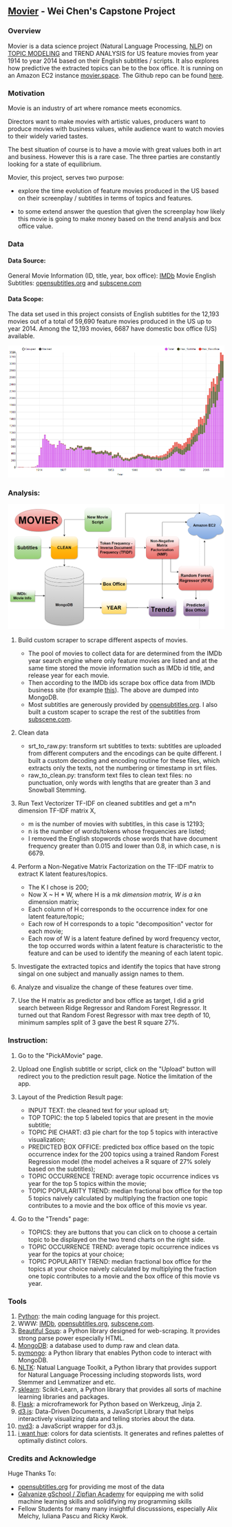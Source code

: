 ## [Movier](movier.space) - Wei Chen's Capstone Project

### Overview

Movier is a data science project (Natural Language Processing, [NLP](en.wikipedia.org/wiki))
on [TOPIC MODELING](en.wikipedia.org/wiki/Topic_model) and TREND ANALYSIS for US feature movies from year 1914 to year 2014 based on their English subtitles / scripts. It also explores how predictive the extracted topics can be to the box office. It is running on an Amazon EC2 instance [movier.space](movier.space). The Github repo can be found [here](github.com/weichen1984/Movier). 

### Motivation

Movie is an industry of art where romance meets economics.

Directors want to make movies with artistic values, producers want to produce movies with business values, while audience want to watch movies to their widely varied tastes.

The best situation of course is to have a movie with great values both in art and business. However this is a rare case. The three parties are constantly looking for a state of equilibrium.

Movier, this project, serves two purpose:

* explore the time evolution of feature movies produced in the US based on their screenplay / subtitles in terms of topics and features.

* to some extend answer the question that given the screenplay how likely this movie is going to make money based on the trend analysis and box office value.


### Data

#### Data Source:

General Movie Information (ID, title, year, box office): [IMDb](imdb.com) 
Movie English Subtitles: [opensubtitles.org](opensubtitles.org) and [subscene.com](subscene.com) 

#### Data Scope:

The data set used in this project consists of English subtitles for the 12,193 movies out of a total of 59,690 feature movies produced in the US up to year 2014. Among the 12,193 movies, 6687 have domestic box office (US) available.

![datascope](app/static/images/datascope.PNG)


### Analysis:

![mindmap](app/static/images/mindmap.PNG)

1. Build custom scraper to scrape different aspects of movies.
    * The pool of movies to collect data for are determined from the IMDb year search engine where only feature movies are listed and at the same time stored the movie information such as IMDb id title, and release year for each movie.
    * Then according to the IMDb ids scrape box office data from IMDb business site (for example [this](http://www.imdb.com/title/tt1563738/business)). The above are dumped into MongoDB.
    * Most subtitles are generously provided by [opensubtitles.org](opensubtitles.org). I also built a custom scaper to scrape the rest of the subtitles from [subscene.com](subscene.com).

2. Clean data
    * srt_to_raw.py: transform srt subtitles to texts: subtitles are uploaded from different computers and the encodings can be quite different. I built a custom decoding and encoding routine for these files, which extracts only the texts, not the numbering or timestamp in srt files.
    * raw_to_clean.py: transform text files to clean text files: no punctuation, only words with lengths that are greater than 3 and Snowball Stemming.
3. Run Text Vectorizer TF-IDF on cleaned subtitles and get a m*n dimension TF-IDF matrix X,
    * m is the number of movies with subtitles, in this case is 12193;
    * n is the number of words/tokens whose frequencies are listed;
    * I removed the English stopwords chose words that have document frequency greater than 0.015 and lower than 0.8, in which case, n is 6679.

4. Perform a Non-Negative Matrix Factorization on the TF-IDF matrix to extract K latent features/topics.
    * The K I chose is 200;
    * Now X ~ H * W, where H is a m*k dimension matrix, W is a k*n dimension matrix;
    * Each column of H corresponds to the occurrence index for one latent feature/topic;
    * Each row of H corresponds to a topic "decomposition" vector for each movie;
    * Each row of W is a latent feature defined by word frequency vector, the top occurred words within a latent feature is characteristic to the feature and can be used to identify the meaning of each latent topic.

5. Investigate the extracted topics and identify the topics that have strong singal on one subject and manually assign names to them.

6. Analyze and visualize the change of these features over time.

7. Use the H matrix as predictor and box office as target, I did a grid search between Ridge Regressor and Random Forest Regressor. It turned out that Random Forest Regressor with max tree depth of 10, minimum samples split of 3 gave the best R square 27%.

### Instruction:

1. Go to the "PickAMovie" page.

2. Upload one English subtitle or script, click on the "Upload" button will redirect you to the prediction result page. Notice the limitation of the app.

3. Layout of the Prediction Result page:

    * INPUT TEXT: the cleaned text for your upload srt;
    * TOP TOPIC: the top 5 labeled topics that are present in the movie subtitle;
    * TOPIC PIE CHART: d3 pie chart for the top 5 topics with interactive visualization;
    * PREDICTED BOX OFFICE: predicted box office based on the topic occurrence index for the 200 topics using a trained Random Forest Regression model (the model acheives a R square of 27% solely based on the subtitles);
    * TOPIC OCCURRENCE TREND: average topic occurrence indices vs year for the top 5 topics within the movie;
    * TOPIC POPULARITY TREND: median fractional box office for the top 5 topics naively calculated by multiplying the fraction one topic contributes to a movie and the box office of this movie vs year.

4. Go to the "Trends" page:

    * TOPICS: they are buttons that you can click on to choose a certain topic to be displayed on the two trend charts on the right side.
    * TOPIC OCCURRENCE TREND: average topic occurrence indices vs year for the topics at your choice;
    * TOPIC POPULARITY TREND: median fractional box office for the topics at your choice naively calculated by multiplying the fraction one topic contributes to a movie and the box office of this movie vs year.


### Tools

1. [Python](https://www.python.org/): the main coding language for this project.
2. WWW: [IMDb](http://www.imdb.com/), [opensubtitles.org](http://www.opensubtitles.org/), [subscene.com](http://subscene.com/).
3. [Beautiful Soup](http://www.crummy.com/software/Beautifulsoup/): a Python library designed for web-scraping. It provides strong parse power especially HTML.
4. [MongoDB](http://www.mongodb.org/): a database used to dump raw and clean data.
5. [pymongo](http://api.mongodb.org/python/current/): a Python library that enables Python code to interact with MongoDB.
6. [NLTK](http://www.nltk.org/): Natual Language Toolkit, a Python library that provides support for Natural Language Processing including stopwords lists, word Stemmer and Lemmatizer and etc.
7. [sklearn](http://scikit-learn.org/): Scikit-Learn, a Python library that provides all sorts of machine learning libraries and packages.
8. [Flask](http://flask.pocoo.org/): a microframework for Python based on Werkzeug, Jinja 2.
9. [d3.js](http://d3js.org/): Data-Driven Documents, a JavaScript Library that helps interactively visualizing data and telling stories about the data.
10. [nvd3](http://nvd3.org/): a JavaScript wrapper for d3.js.
11. [i want hue](http://tools.medialab.sciences-po.fr/iwanthue/): colors for data scientists. It generates and refines palettes of optimally distinct colors.

### Credits and Acknowledge

Huge Thanks To:

* [opensubtitles.org](opensubtitles.org) for providing me most of the data
* [Galvanize gSchool / Zipfian Academy](http://www.zipfianacademy.com/) for equipping me with solid machine learning skills and solidifying my programming skills
* Fellow Students for many many insightful discusssions, especially Alix Melchy, Iuliana Pascu and Ricky Kwok.



